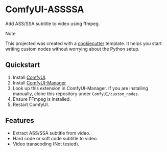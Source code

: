 # ComfyUI-ASSSSA

Add ASS/SSA subtitle to video using ffmpeg.

> [!NOTE]
> This projected was created with a [cookiecutter](https://github.com/Comfy-Org/cookiecutter-comfy-extension) template. It helps you start writing custom nodes without worrying about the Python setup.

## Quickstart

1. Install [ComfyUI](https://docs.comfy.org/get_started).
2. Install [ComfyUI-Manager](https://github.com/ltdrdata/ComfyUI-Manager)
3. Look up this extension in ComfyUI-Manager. If you are installing manually, clone this repository under `ComfyUI/custom_nodes`.
4. Ensure FFmpeg is installed.
5. Restart ComfyUI.

## Features

- Extract ASS/SSA subtitle from video.
- Hard code or soft code subtitle to video.
- Video transcoding (Not tested).
